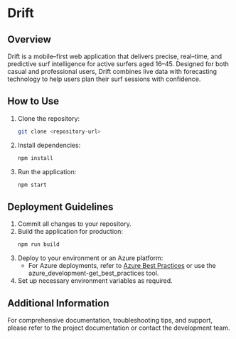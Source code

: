 # Drift

## Overview
Drift is a mobile–first web application that delivers precise, real–time, and predictive surf intelligence for active surfers aged 16–45. Designed for both casual and professional users, Drift combines live data with forecasting technology to help users plan their surf sessions with confidence.


## How to Use
1. Clone the repository:
   ```bash
   git clone <repository-url>
   ```
2. Install dependencies:
   ```bash
   npm install
   ```
3. Run the application:
   ```bash
   npm start
   ```

## Deployment Guidelines
1. Commit all changes to your repository.
2. Build the application for production:
   ```bash
   npm run build
   ```
3. Deploy to your environment or an Azure platform:
   - For Azure deployments, refer to [Azure Best Practices](https://docs.microsoft.com/azure/) or use the azure_development-get_best_practices tool.
4. Set up necessary environment variables as required.

## Additional Information
For comprehensive documentation, troubleshooting tips, and support, please refer to the project documentation or contact the development team.